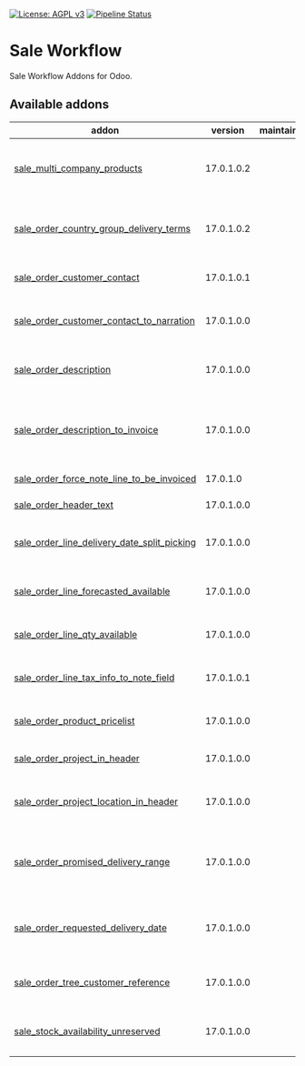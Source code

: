 [![License: AGPL v3](https://img.shields.io/badge/License-AGPL%20v3-blue.svg)](https://www.gnu.org/licenses/agpl-3.0)
[![Pipeline Status](https://gitlab.com/tawasta/odoo/sale-workflow/badges/17.0-dev/pipeline.svg)](https://gitlab.com/tawasta/odoo/sale-workflow/-/pipelines/)

Sale Workflow
=============
Sale Workflow Addons for Odoo.

[//]: # (addons)

Available addons
----------------
addon | version | maintainers | summary
--- | --- | --- | ---
[sale_multi_company_products](sale_multi_company_products/) | 17.0.1.0.2 |  | Allows selling multiple company products on a single sale
[sale_order_country_group_delivery_terms](sale_order_country_group_delivery_terms/) | 17.0.1.0.2 |  | Add note from country groups to SO when confirming the sale
[sale_order_customer_contact](sale_order_customer_contact/) | 17.0.1.0.1 |  | Customer Contact for Sale Orders
[sale_order_customer_contact_to_narration](sale_order_customer_contact_to_narration/) | 17.0.1.0.0 |  | Adds contact name to invoice as an extra information
[sale_order_description](sale_order_description/) | 17.0.1.0.0 |  | Adds a description (an internal note) to sale order
[sale_order_description_to_invoice](sale_order_description_to_invoice/) | 17.0.1.0.0 |  | Moves the SO description to invoice description when creating an invoice
[sale_order_force_note_line_to_be_invoiced](sale_order_force_note_line_to_be_invoiced/) | 17.0.1.0 |  | Move SO line notes to invoice
[sale_order_header_text](sale_order_header_text/) | 17.0.1.0.0 |  | New field for SO header/title
[sale_order_line_delivery_date_split_picking](sale_order_line_delivery_date_split_picking/) | 17.0.1.0.0 |  | Add picking date to SO lines and split lines to pickings
[sale_order_line_forecasted_available](sale_order_line_forecasted_available/) | 17.0.1.0.0 |  | Add virtual_available field to sale order line
[sale_order_line_qty_available](sale_order_line_qty_available/) | 17.0.1.0.0 |  | Add qty_available to sale order line
[sale_order_line_tax_info_to_note_field](sale_order_line_tax_info_to_note_field/) | 17.0.1.0.1 |  | Writes Sale Order Lines' tax info to SO's Note field
[sale_order_product_pricelist](sale_order_product_pricelist/) | 17.0.1.0.0 |  | If product has a pricelist, use it for lines
[sale_order_project_in_header](sale_order_project_in_header/) | 17.0.1.0.0 |  | Moves analytic account to SO header
[sale_order_project_location_in_header](sale_order_project_location_in_header/) | 17.0.1.0.0 |  | Adds analytic account stock location to SO header
[sale_order_promised_delivery_range](sale_order_promised_delivery_range/) | 17.0.1.0.0 |  | Adds new fields for storing date range of promised delivery
[sale_order_requested_delivery_date](sale_order_requested_delivery_date/) | 17.0.1.0.0 |  | Adds a new field for storing date of requested delivery
[sale_order_tree_customer_reference](sale_order_tree_customer_reference/) | 17.0.1.0.0 |  | Add customer reference to sale order tree view
[sale_stock_availability_unreserved](sale_stock_availability_unreserved/) | 17.0.1.0.0 |  | Add product unreserved availability to SO line

[//]: # (end addons)
